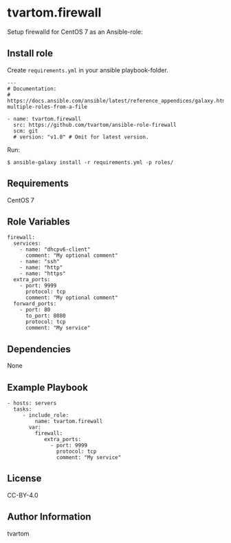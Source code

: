 tvartom.firewall
=====================

Setup firewalld for CentOS 7 as an Ansible-role:

Install role
------------

Create `requirements.yml` in your ansible playbook-folder.

    ---
    # Documentation:
    # https://docs.ansible.com/ansible/latest/reference_appendices/galaxy.html#installing-multiple-roles-from-a-file
    
    - name: tvartom.firewall
      src: https://github.com/tvartom/ansible-role-firewall
      scm: git
      # version: "v1.0" # Omit for latest version.

Run:

    $ ansible-galaxy install -r requirements.yml -p roles/


Requirements
------------

CentOS 7

Role Variables
--------------

    firewall:
      services:
        - name: "dhcpv6-client"
          comment: "My optional comment"
        - name: "ssh"
        - name: "http"
        - name: "https"
      extra_ports:
        - port: 9999
          protocol: tcp
          comment: "My optional comment"
      forward_ports:
        - port: 80
          to_port: 8080
          protocol: tcp
          comment: "My service"

Dependencies
------------

None

Example Playbook
----------------

    - hosts: servers
      tasks:
         - include_role:
             name: tvartom.firewall
           var:
             firewall:
                extra_ports:
                  - port: 9999
                    protocol: tcp
                    comment: "My service"

           

License
-------

CC-BY-4.0

Author Information
------------------

tvartom
